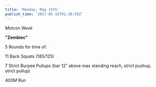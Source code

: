 ```yaml
---
title: 'Monday, May 15th'
publish_time: '2017-05-15T01:38:56Z'
---
```


*Metcon Week*

**"Zembiec"**

5 Rounds for time of:

11 Back Squats (185/125)

7 Strict Burpee Pullups (bar 12″ above max standing reach, strict
pushup, strict pullup)

400M Run

 
